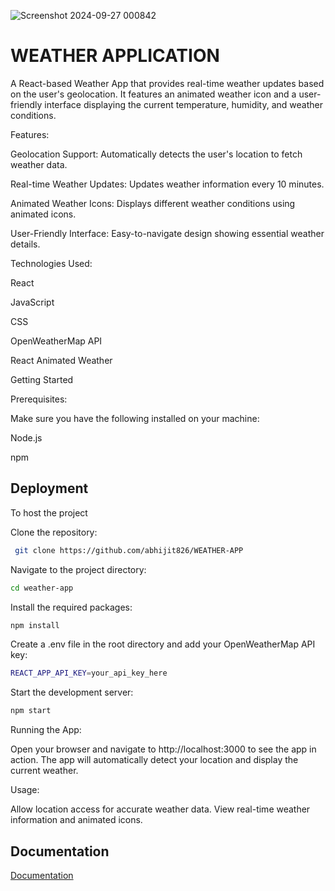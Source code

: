 ![Screenshot 2024-09-27 000842](https://github.com/user-attachments/assets/4c64f306-6766-4abd-bc77-8c0a8a3de980)

# WEATHER APPLICATION

A React-based Weather App that provides real-time weather updates based on the user's geolocation. It features an animated weather icon and a user-friendly interface displaying the current temperature, humidity, and weather conditions.

Features:

Geolocation Support: Automatically detects the user's location to fetch weather data.

Real-time Weather Updates: Updates weather information every 10 minutes.

Animated Weather Icons: Displays different weather conditions using animated icons.

User-Friendly Interface: Easy-to-navigate design showing essential weather details.

Technologies Used:

React

JavaScript

CSS

OpenWeatherMap API

React Animated Weather

Getting Started

Prerequisites:

Make sure you have the following installed on your machine:

Node.js

npm


## Deployment

To host the project

Clone the repository:
```bash
 git clone https://github.com/abhijit826/WEATHER-APP
```
Navigate to the project directory:

```bash
cd weather-app
```
Install the required packages:

```bash
npm install
```
Create a .env file in the root directory and add your OpenWeatherMap API key:

```bash
REACT_APP_API_KEY=your_api_key_here
```
Start the development server:

```bash
npm start
```

Running the App:

Open your browser and navigate to http://localhost:3000 to see the app in action. The app will automatically detect your location and display the current weather.

Usage:

Allow location access for accurate weather data.
View real-time weather information and animated icons.
## Documentation

[Documentation](http://localhost:3000)

